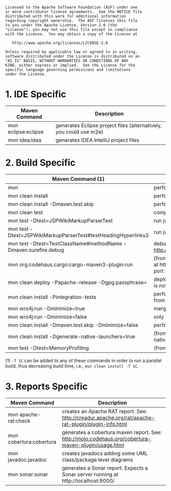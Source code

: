 ```
Licensed to the Apache Software Foundation (ASF) under one
or more contributor license agreements.  See the NOTICE file
distributed with this work for additional information
regarding copyright ownership.  The ASF licenses this file
to you under the Apache License, Version 2.0 (the
"License"); you may not use this file except in compliance
with the License.  You may obtain a copy of the License at

   http://www.apache.org/licenses/LICENSE-2.0

Unless required by applicable law or agreed to in writing,
software distributed under the License is distributed on an
"AS IS" BASIS, WITHOUT WARRANTIES OR CONDITIONS OF ANY
KIND, either express or implied.  See the License for the
specific language governing permissions and limitations
under the License.
```

# 1. IDE Specific

| Maven Command       | Description                                                        |
|---------------------|--------------------------------------------------------------------|
| mvn eclipse:eclipse | generates Eclipse project files (alternatively, you could use m2e) |
| mvn idea:idea       | generates IDEA IntelliJ project files                              |


# 2. Build Specific

| Maven Command (1)                                               | Description                                                                                                                         |
|-----------------------------------------------------------------|-------------------------------------------------------------------------------------------------------------------------------------|
| mvn                                                             | performs a default build ´clean verify apache-rat:check´                                                                            |
| mvn clean install                                               | performs a build                                                                                                                    |
| mvn clean install -Dmaven.test.skip                             | performs a build, skipping the tests (not recommended)                                                                              |
| mvn clean test                                                  | compiles the source and executes the tests                                                                                          |
| mvn test -Dtest=JSPWikiMarkupParserTest                         | run just a single test class                                                                                                        |
| mvn test -Dtest=JSPWikiMarkupParserTest#testHeadingHyperlinks3  | run just a single test within a test class                                                                                          |
| mvn test -Dtest=TestClassName#methodName -Dmaven.surefire.debug | debug a test in Eclipse or IDEA to see why it's failing (see http://www.jroller.com/gmazza/entry/jpa_and_junit#debugging)           |
| mvn org.codehaus.cargo:cargo-maven3-plugin:run                  | (from main war module) starts JSPWiki on a Tomcat9 instance at http://localhost:8080/JSPWiki with an attached debugger on port 5005 |
| mvn clean deploy -Papache-release -Dgpg.passphrase=<passphrase> | deploys generated artifact to a repository. If -Dgpg.passphrase is not given, expects a gpg-agent running                           |
| mvn clean install -Pintegration-tests                           | performs a build, enabling functional tests execution (best run from the jspwiki-it-tests folder)                                   |
| mvn wro4j:run -Dminimize=true                                   | merge & compress js & css files                                                                                                     |
| mvn wro4j:run -Dminimize=false                                  | only merge the js & css files (no compression)                                                                                      |
| mvn clean install -Dmaven.test.skip -Dminimize=false            | performs a build, skipping the tests and skip compression                                                                           |
| mvn clean install -Dgenerate-native-launchers=true              | (from portable module) performs a build, regenerating the native executables on the portable build                                  |
| mvn test -Dtest=MemoryProfiling                                 | (from jspwiki-main module) runs a memory profiling test                                                                             |

(1) `-T 1C` can be added to any of these commands in order to run a parallel build, thus decreasing build time, i.e., `mvn clean install -T 1C`.

# 3. Reports Specific

| Maven Command                                           | Description                                                                                         |
|---------------------------------------------------------|-----------------------------------------------------------------------------------------------------|
| mvn apache-rat:check                                    | creates an Apache RAT report. See: http://creadur.apache.org/rat/apache-rat-plugin/plugin-info.html |
| mvn cobertura:cobertura                                 | generates a cobertura maven report. See: http://mojo.codehaus.org/cobertura-maven-plugin/usage.html |
| mvn javadoc:javadoc                                     | creates javadocs adding some UML class/package level diagrams                                       |
| mvn sonar:sonar                                         | generates a Sonar report. Expects a Sonar server running at http://localhost:9000/                  |
